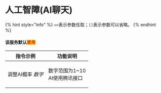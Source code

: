 # 人工智障(AI聊天)

{% hint style="info" %}
`<>`表示参数任取；`[]`表示参数可以省略。
{% endhint %}

#### 该服务默认<mark style="color:red;">禁用</mark>

| 指令示例        | 功能说明                         |
| ----------- | ---------------------------- |
| 调整AI概率 _数字_ | <p>数字范围为1~10<br>AI使用腾讯接口</p> |

